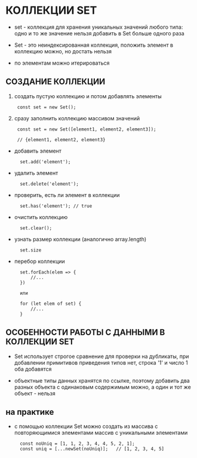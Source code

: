 # КОЛЛЕКЦИИ SET #

* set - коллекция для хранения уникальных значений любого типа: одно и то же значение нельзя добавить в Set больше одного раза

* Set - это неиндексированная коллекция, положить элемент в коллекцию можно, но достать нельзя
* по элементам можно итерироваться


## СОЗДАНИЕ КОЛЛЕКЦИИ ##

1. создать пустую коллекцию и потом добавлять элементы

		const set = new Set();

2. сразу заполнить коллекцию массивом значений

		const set = new Set([element1, element2, element3]);
		
		// {element1, element2, element3}


* добавить элемент 

		set.add('element');

* удалить элемент

		set.delete('element');
		
* проверить, есть ли элемент в коллекции

		set.has('element');	// true

* очистить коллекцию

		set.clear();

* узнать размер коллекции (аналогично array.length)

		set.size

* перебор коллекции

		set.forEach(elem => {
			//...
		})

		или

		for (let elem of set) {
			//...
		}

## ОСОБЕННОСТИ РАБОТЫ С ДАННЫМИ В КОЛЛЕКЦИИ SET ##

* Set использует строгое сравнение для проверки на дубликаты, при добавлении примитивов приведения типов нет, строка '1' и число 1 оба добавятся

* объектные типы данных хранятся по ссылке, поэтому добавить два разных объекта с одинаковым содержимым можно, а один и тот же объект - нельзя

## на практике ##

* с помощью коллекции Set можно создать из массива с повторяющимися элементами массив с уникальными элементами

		const noUniq = [1, 1, 2, 3, 4, 4, 5, 2, 1];
		const uniq = [...newSet(noUniq)];	// [1, 2, 3, 4, 5]